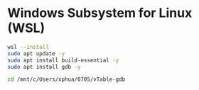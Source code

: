 # Windows Subsystem for Linux (WSL)




```bash
wsl --install 
sudo apt update -y
sudo apt install build-essential -y
sudo apt install gdb -y

```

```bash
cd /mnt/c/Users/xphua/0705/vTable-gdb

```